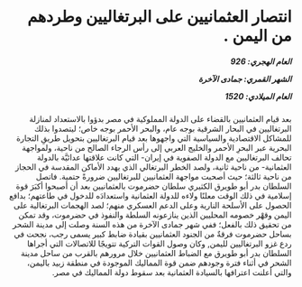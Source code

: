<h1 dir="rtl">انتصار العثمانيين على البرتغاليين وطردهم من اليمن .</h1>

<h5 dir="rtl">العام الهجري:  926

الشهر القمري: جمادى الآخرة

العام الميلادي: 1520</h5>

<p dir="rtl">بعد قيام العثمانيين بالقضاء على الدولة المملوكية في مصر بدؤوا بالاستعداد لمنازلة البرتغاليين في البحار الشرقية بوجه عام، والبحر الأحمر بوجه خاص؛ ليتصدوا بذلك للمشاكل الاقتصادية والسياسية التي واجهوها بعد قيام البرتغاليين بتحويل طريقِ التجارة البحرية عبر البحرِ الأحمر والخليج العربي إلى رأس الرجاء الصالح من ناحية، ولمواجهة تحالف البرتغاليين مع الدولة الصفوية في إيران- التي كانت علاقتها عدائيَّة بالدولة العثمانية- من ناحية ثانية، ولصد الخطر البرتغالي الذي يهدد الأماكن المقدسة في الحجاز من ناحية ثالثة؛ حيث أصحبت مواجهة العثمانيين للبرتغاليين ضرورةً حتمية. فاتصل السلطان بدر أبو طويرق الكثيري سلطان حضرموت بالعثمانيين بعد أن أصبحوا أكبَرَ قوة إسلامية في ذلك الوقت معلنًا ولاءه للدولة العثمانية واستعدادَه للدخول في طاعتهم؛ بدافع الحصول على الأسلحة النارية وعلى الدعم العسكري منهم؛ لصد الهجمات البرتغالية على اليمن وقهْر خصومه المحليين الذين ينازعونه السلطة والنفوذ في حضرموت، وقد تمكن من تحقيق ذلك بالفعل؛ ففي شهر جمادى الآخرة من هذه السنة وصلت إلى مدينة الشحر بساحل حضرموت فرقةٌ من الجنود العثمانيين بقيادة ضابط كبير يسمى رجب، نجحت في ردع غزو البرتغاليين لليمن, وكان وصول القوات التركية تتويجًا للاتصالات التي أجراها السلطان بدر أبو طويرق مع الضباط العثمانيين خلال مرورهم بالقرب من ساحل مدينة الشحر في أثناء فترة وجودهم ضمن قوة المماليك الموجودة في منطقة زبيد باليمن، والتي أعلنت اعترافها بالسيادة العثمانية بعد سقوط دولة المماليك في مصر.</p></br>
